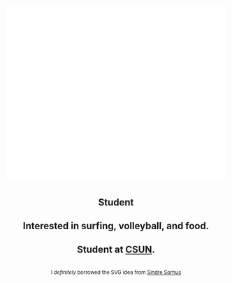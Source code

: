 <h1>
  <img src="name.svg" width="800" height="400" alt="Aron Adlyd, Student" style="--background: red;" />
</h1>

<ul style="list-style: none; padding: 0; margin:0; text-align: center">
  <li>
    <h2>
      Student
    </h2>
  </li>
  <li>
    <h2>
      Interested in surfing, volleyball, and food.
    </h2>
  </li>
  <li>
    <h2>
      Student at <a href="CSUN">CSUN</a>.
    </h2>
  </li>
  <li>
    <h2>
    </h2>
    <small>
      I <em>definitely</em> borrowed the SVG idea from <a href="https://github.com/sindresorhus/css-in-readme-like-wat">Sindre Sorhus</a>
    </small>
  </li>
</ul>
